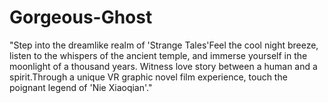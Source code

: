 # Gorgeous-Ghost
"Step into the dreamlike realm of 'Strange Tales'Feel the cool night breeze, listen to the whispers of the ancient temple, and immerse yourself in the moonlight of a thousand years. Witness love story between a human and a spirit.Through a unique VR graphic novel film experience, touch the poignant legend of 'Nie Xiaoqian'."
